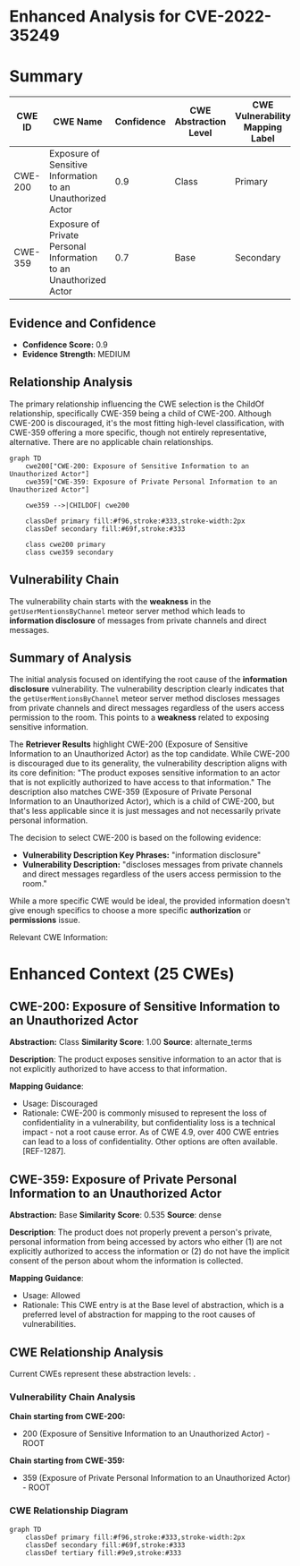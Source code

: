 # Enhanced Analysis for CVE-2022-35249

# Summary
| CWE ID | CWE Name | Confidence | CWE Abstraction Level | CWE Vulnerability Mapping Label | CWE-Vulnerability Mapping Notes |
|---|---|---|---|---|---|
| CWE-200 | Exposure of Sensitive Information to an Unauthorized Actor | 0.9 | Class | Primary | Discouraged, but the most appropriate based on the description. |
| CWE-359 | Exposure of Private Personal Information to an Unauthorized Actor | 0.7 | Base | Secondary | Allowed, as a more specific child of CWE-200 but less descriptive. |

## Evidence and Confidence

*   **Confidence Score:** 0.9
*   **Evidence Strength:** MEDIUM

## Relationship Analysis
The primary relationship influencing the CWE selection is the ChildOf relationship, specifically CWE-359 being a child of CWE-200. Although CWE-200 is discouraged, it's the most fitting high-level classification, with CWE-359 offering a more specific, though not entirely representative, alternative. There are no applicable chain relationships.

```mermaid
graph TD
    cwe200["CWE-200: Exposure of Sensitive Information to an Unauthorized Actor"]
    cwe359["CWE-359: Exposure of Private Personal Information to an Unauthorized Actor"]
    
    cwe359 -->|CHILDOF| cwe200
    
    classDef primary fill:#f96,stroke:#333,stroke-width:2px
    classDef secondary fill:#69f,stroke:#333
    
    class cwe200 primary
    class cwe359 secondary
```

## Vulnerability Chain
The vulnerability chain starts with the **weakness** in the `getUserMentionsByChannel` meteor server method which leads to **information disclosure** of messages from private channels and direct messages.

## Summary of Analysis
The initial analysis focused on identifying the root cause of the **information disclosure** vulnerability. The vulnerability description clearly indicates that the `getUserMentionsByChannel` meteor server method discloses messages from private channels and direct messages regardless of the users access permission to the room. This points to a **weakness** related to exposing sensitive information.

The **Retriever Results** highlight CWE-200 (Exposure of Sensitive Information to an Unauthorized Actor) as the top candidate. While CWE-200 is discouraged due to its generality, the vulnerability description aligns with its core definition: "The product exposes sensitive information to an actor that is not explicitly authorized to have access to that information." The description also matches CWE-359 (Exposure of Private Personal Information to an Unauthorized Actor), which is a child of CWE-200, but that's less applicable since it is just messages and not necessarily private personal information.

The decision to select CWE-200 is based on the following evidence:

*   **Vulnerability Description Key Phrases:** "information disclosure"
*   **Vulnerability Description:** "discloses messages from private channels and direct messages regardless of the users access permission to the room."

While a more specific CWE would be ideal, the provided information doesn't give enough specifics to choose a more specific **authorization** or **permissions** issue.

Relevant CWE Information:

# Enhanced Context (25 CWEs)

## CWE-200: Exposure of Sensitive Information to an Unauthorized Actor
**Abstraction:** Class
**Similarity Score**: 1.00
**Source**: alternate_terms

**Description**:
The product exposes sensitive information to an actor that is not explicitly authorized to have access to that information.

**Mapping Guidance**:
- Usage: Discouraged
- Rationale: CWE-200 is commonly misused to represent the loss of confidentiality in a vulnerability, but confidentiality loss is a technical impact - not a root cause error. As of CWE 4.9, over 400 CWE entries can lead to a loss of confidentiality. Other options are often available. [REF-1287].

## CWE-359: Exposure of Private Personal Information to an Unauthorized Actor
**Abstraction:** Base
**Similarity Score**: 0.535
**Source**: dense

**Description**:
The product does not properly prevent a person's private, personal information from being accessed by actors who either (1) are not explicitly authorized to access the information or (2) do not have the implicit consent of the person about whom the information is collected.

**Mapping Guidance**:
- Usage: Allowed
- Rationale: This CWE entry is at the Base level of abstraction, which is a preferred level of abstraction for mapping to the root causes of vulnerabilities.


## CWE Relationship Analysis

Current CWEs represent these abstraction levels: .


### Vulnerability Chain Analysis

**Chain starting from CWE-200:**
- 200 (Exposure of Sensitive Information to an Unauthorized Actor) - ROOT


**Chain starting from CWE-359:**
- 359 (Exposure of Private Personal Information to an Unauthorized Actor) - ROOT



### CWE Relationship Diagram

```mermaid
graph TD
    classDef primary fill:#f96,stroke:#333,stroke-width:2px
    classDef secondary fill:#69f,stroke:#333
    classDef tertiary fill:#9e9,stroke:#333
```